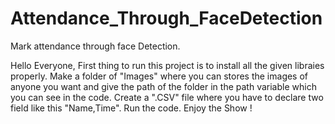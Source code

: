 # Attendance_Through_FaceDetection
Mark attendance through face Detection.

Hello Everyone,
First thing to run this project is to install all the given libraies properly.
Make a folder of "Images" where you can stores the images of anyone you want and give the path of the folder in the path variable which you can see in the code.
Create a ".CSV" file where you have to declare two field like this "Name,Time".
Run the code.
Enjoy the Show !

